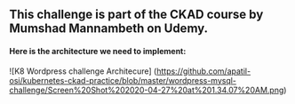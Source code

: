 ## This challenge is part of the CKAD course by Mumshad Mannambeth on Udemy.


#### Here is the architecture we need to implement:

![K8 Wordpress challenge Architecure]
(https://github.com/apatil-osi/kubernetes-ckad-practice/blob/master/wordpress-mysql-challenge/Screen%20Shot%202020-04-27%20at%201.34.07%20AM.png)

